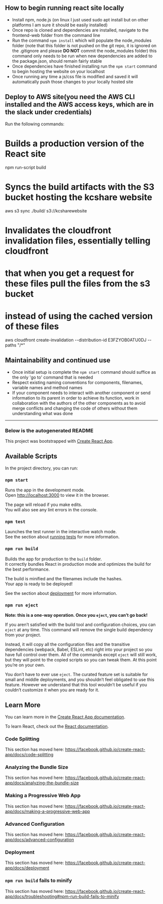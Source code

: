 ## How to begin running react site locally
- Install npm, node.js (on linux I just used sudo apt install but on other platforms I am sure it should be easily installed)
- Once repo is cloned and dependencies are installed, navigate to the frontend-web folder from the command line
- Run the command `npm install` which will populate the node_modules folder (note that this folder is not pushed on the git repo, it is ignored on the .gitignore and please **DO NOT** commit the node_modules folder) this command only needs to be run when new dependencies are added to the package.json, should remain fairly stable
- Once dependencies have finished installing run the `npm start` command to begin hosting the website on your localhost
- Once running any time a js/css file is modified and saved it will automatically push those changes to your locally hosted site

## Deploy to AWS site(you need the AWS CLI installed and the AWS access keys, which are in the slack under credentials)
Run the following commands:
# Builds a production version of the React site
npm run-script build
# Syncs the build artifacts with the S3 bucket hosting the kcshare website
aws s3 sync ./build/ s3://kcsharewebsite 
# Invalidates the cloudfront invalidation files, essentially telling cloudfront 
# that when you get a request for these files pull the files from the s3 bucket 
# instead of using the cached version of these files
aws cloudfront create-invalidation --distribution-id E3FZYOB0ATU0DJ --paths "/*"

## Maintainability and continued use
- Once initial setup is complete the `npm start` command should suffice as the only 'go to' command that is needed
- Respect existing naming conventions for components, filenames, variable names and method names
- If your component needs to interact with another component or send information to its parent in order to achieve its function, work in collaboration with the authors of the other components as to avoid merge conflicts and changing the code of others without them understanding what was done

---

### Below is the autogenerated README

This project was bootstrapped with [Create React App](https://github.com/facebook/create-react-app).

## Available Scripts

In the project directory, you can run:

### `npm start`

Runs the app in the development mode.<br />
Open [http://localhost:3000](http://localhost:3000) to view it in the browser.

The page will reload if you make edits.<br />
You will also see any lint errors in the console.

### `npm test`

Launches the test runner in the interactive watch mode.<br />
See the section about [running tests](https://facebook.github.io/create-react-app/docs/running-tests) for more information.

### `npm run build`

Builds the app for production to the `build` folder.<br />
It correctly bundles React in production mode and optimizes the build for the best performance.

The build is minified and the filenames include the hashes.<br />
Your app is ready to be deployed!

See the section about [deployment](https://facebook.github.io/create-react-app/docs/deployment) for more information.

### `npm run eject`

**Note: this is a one-way operation. Once you `eject`, you can’t go back!**

If you aren’t satisfied with the build tool and configuration choices, you can `eject` at any time. This command will remove the single build dependency from your project.

Instead, it will copy all the configuration files and the transitive dependencies (webpack, Babel, ESLint, etc) right into your project so you have full control over them. All of the commands except `eject` will still work, but they will point to the copied scripts so you can tweak them. At this point you’re on your own.

You don’t have to ever use `eject`. The curated feature set is suitable for small and middle deployments, and you shouldn’t feel obligated to use this feature. However we understand that this tool wouldn’t be useful if you couldn’t customize it when you are ready for it.

## Learn More

You can learn more in the [Create React App documentation](https://facebook.github.io/create-react-app/docs/getting-started).

To learn React, check out the [React documentation](https://reactjs.org/).

### Code Splitting

This section has moved here: https://facebook.github.io/create-react-app/docs/code-splitting

### Analyzing the Bundle Size

This section has moved here: https://facebook.github.io/create-react-app/docs/analyzing-the-bundle-size

### Making a Progressive Web App

This section has moved here: https://facebook.github.io/create-react-app/docs/making-a-progressive-web-app

### Advanced Configuration

This section has moved here: https://facebook.github.io/create-react-app/docs/advanced-configuration

### Deployment

This section has moved here: https://facebook.github.io/create-react-app/docs/deployment

### `npm run build` fails to minify

This section has moved here: https://facebook.github.io/create-react-app/docs/troubleshooting#npm-run-build-fails-to-minify
